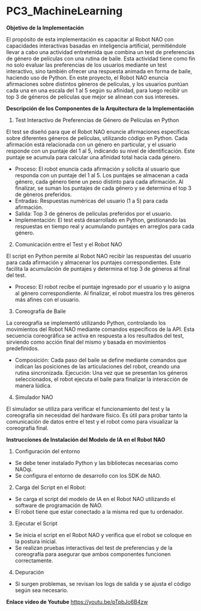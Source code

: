 # PC3_MachineLearning

**Objetivo de la Implementación**

El propósito de esta implementación es capacitar al Robot NAO con capacidades interactivas basadas en inteligencia artificial, permitiéndole llevar a cabo una actividad entretenida que combina un test de preferencias de género de películas con una rutina de baile. Esta actividad tiene como fin no solo evaluar las preferencias de los usuarios mediante un test interactivo, sino también ofrecer una respuesta animada en forma de baile, haciendo uso de Python. En este proyecto, el Robot NAO enuncia afirmaciones sobre distintos géneros de películas, y los usuarios puntúan cada una en una escala del 1 al 5 según su afinidad, para luego recibir un top 3 de géneros de películas que mejor se alinean con sus intereses.

**Descripción de los Componentes de la Arquitectura de la Implementación**

1. Test Interactivo de Preferencias de Género de Películas en Python
   
El test se diseñó para que el Robot NAO enuncie afirmaciones específicas sobre diferentes géneros de películas, utilizando código en Python. Cada afirmación está relacionada con un género en particular, y el usuario responde con un puntaje del 1 al 5, indicando su nivel de identificación. Este puntaje se acumula para calcular una afinidad total hacia cada género.
- Proceso:
El robot enuncia cada afirmación y solicita al usuario que responda con un puntaje del 1 al 5.
Los puntajes se almacenan a cada género, cada género tiene un peso distinto para cada afirmación.
Al finalizar, se suman los puntajes de cada género y se determina el top 3 de géneros preferidos.
- Entradas: Respuestas numéricas del usuario (1 a 5) para cada afirmación.
- Salida: Top 3 de géneros de películas preferidos por el usuario.
- Implementación: El test está desarrollado en Python, gestionando las respuestas en tiempo real y acumulando puntajes en arreglos para cada género.

2. Comunicación entre el Test y el Robot NAO
   
El script en Python permite al Robot NAO recibir las respuestas del usuario para cada afirmación y almacenar los puntajes correspondientes. Este facilita la acumulación de puntajes y determina el top 3 de géneros al final del test.
- Proceso:
El robot recibe el puntaje ingresado por el usuario y lo asigna al género correspondiente.
Al finalizar, el robot muestra los tres géneros más afines con el usuario.

3. Coreografía de Baile
   
La coreografía se implementó utilizando Python, controlando los movimientos del Robot NAO mediante comandos específicos de la API. Esta secuencia coreográfica se activa en respuesta a los resultados del test, sirviendo como acción final del mismo y basada en movimientos predefinidos.
- Composición: Cada paso del baile se define mediante comandos que indican las posiciones de las articulaciones del robot, creando una rutina sincronizada.
Ejecución: Una vez que se presentan los géneros seleccionados, el robot ejecuta el baile para finalizar la interacción de manera lúdica.

4. Simulador NAO
   
El simulador se utiliza para verificar el funcionamiento del test y la coreografía sin necesidad del hardware físico. Es útil para probar tanto la comunicación de datos entre el test y el robot como para visualizar la coreografía final.

**Instrucciones de Instalación del Modelo de IA en el Robot NAO**

1. Configuración del entorno
- Se debe tener instalado Python y las bibliotecas necesarias como NAOqi.
- Se configura el entorno de desarrollo con los SDK de NAO.
  
2. Carga del Script en el Robot:
- Se carga el script del modelo de IA en el Robot NAO utilizando el software de programación de NAO.
- El robot tiene que estar conectado a la misma red que tu ordenador.
  
3. Ejecutar el Script
- Se inicia el script en el Robot NAO y verifica que el robot se coloque en la postura inicial.
- Se realizan pruebas interactivas del test de preferencias y de la coreografía para asegurar que ambos componentes funcionen correctamente.

4. Depuración
- Si surgen problemas, se revisan los logs de salida y se ajusta el código según sea necesario.

**Enlace video de Youtube**
https://youtu.be/pTpbJo6B4zw

